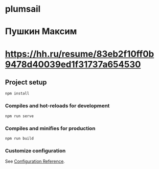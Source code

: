 # plumsail

# Пушкин Максим
# https://hh.ru/resume/83eb2f10ff0b9478d40039ed1f31737a654530

## Project setup
```
npm install
```

### Compiles and hot-reloads for development
```
npm run serve
```

### Compiles and minifies for production
```
npm run build
```

### Customize configuration
See [Configuration Reference](https://cli.vuejs.org/config/).

